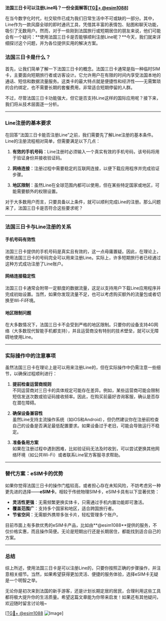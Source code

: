 **法国三日卡可以注册Line吗？一份全面解答[[TG💪+ @esim1088](https://t.me/s/esim1088)]**

在当今数字化时代，社交软件已成为我们日常生活中不可或缺的一部分。其中，Line作为一款风靡全球的即时通讯工具，凭借其丰富的表情包、贴图和聊天功能，吸引了无数用户。然而，对于一些刚到法国旅行或短期居住的朋友来说，他们可能会有一个疑问：**使用法国三日卡是否能够顺利注册Line呢？**今天，我们就来详细探讨这个问题，并为各位提供实用的解决方案。

### 法国三日卡是什么？

首先，让我们简单了解一下法国三日卡的概念。法国三日卡通常是指一种临时SIM卡，主要面向短期旅行者或访客设计。它允许用户在有限的时间内享受法国本地的通话、短信和数据流量服务。这类卡的最大特点就是便捷性和经济性——无需繁琐的合约绑定，也不需要长期的套餐费用，非常适合短期停留的人群。

不过，尽管法国三日卡功能强大，但它是否支持Line这样的国际应用呢？接下来，我们将从技术层面逐一分析。

---

### Line注册的基本要求

在回答“法国三日卡能否注册Line”之前，我们需要先了解Line注册的基本条件。Line的注册流程相对简单，但需要满足以下几点：

1. **有效的手机号码**：Line注册时必须输入一个真实有效的手机号码，该号码将用于验证身份并接收验证码。
   
2. **网络连接**：注册过程中需要稳定的互联网连接，以便下载应用程序并完成验证步骤。

3. **地区限制**：虽然Line在全球范围内都可以使用，但在某些特定国家或地区，可能需要额外的权限设置。

对于大多数用户而言，只要具备以上条件，就可以顺利完成Line的注册。那么问题来了，法国三日卡是否符合这些要求呢？

---

### 法国三日卡与Line注册的关系

#### 手机号码有效性
法国三日卡提供的手机号码是真实且有效的，这一点毋庸置疑。因此，在理论上，使用法国三日卡的号码完全可以用来注册Line。实际上，许多短期旅行者已经通过这种方式成功注册了Line账户。

#### 网络连接稳定性
法国三日卡通常会附带一定额度的数据流量，这足以支持用户下载Line应用程序并完成初始设置。当然，如果你发现流量不足，也可以考虑购买额外的流量包或者切换至Wi-Fi环境。

#### 地区限制问题
在大多数情况下，法国三日卡不会受到严格的地区限制。只要你的设备支持4G网络（大多数现代智能手机都支持），并且运营商没有特别的技术壁垒，就可以无障碍地使用Line。

---

### 实际操作中的注意事项

虽然法国三日卡在理论上是可以用来注册Line的，但在实际操作中仍需注意一些细节，以确保过程顺利进行：

1. **提前检查运营商规则**  
   不同运营商对三日卡的具体规定可能存在差异。例如，某些运营商可能会限制短信发送次数或验证码接收频率。因此，在购买前最好咨询客服，确认是否存在潜在障碍。

2. **确保设备兼容性**  
   虽然Line支持主流操作系统（如iOS和Android），但仍然建议你在注册前检查自己的设备是否满足最低配置要求。如果设备过于老旧，可能会导致运行不稳定。

3. **准备备用方案**  
   如果在注册过程中遇到困难，比如验证码无法及时收到，可以尝试更换其他网络环境（如公共Wi-Fi）或者联系Line官方客服寻求帮助。

---

### 替代方案：eSIM卡的优势

如果你觉得法国三日卡的操作门槛较高，或者担心存在未知风险，不妨考虑另一种更先进的选择——**eSIM卡**。相较于传统物理SIM卡，eSIM卡具有以下显著优势：

- **灵活性更强**：无需频繁更换实体卡，只需通过手机内置功能即可激活。
- **覆盖范围广**：支持多个国家和地区，适合跨国旅行者。
- **节省空间**：无需额外携带多张卡片，轻松管理多个账户。

目前市面上有多款优秀的eSIM卡产品，比如由**@esim1088**提供的服务，不仅价格实惠，而且操作简便。无论是短期出行还是长期居住，都能找到适合自己的方案。

---

### 总结

综上所述，使用法国三日卡是可以注册Line的，只要你按照正确的步骤操作，并注意相关细节。当然，如果希望获得更加灵活、便捷的服务体验，选择eSIM卡无疑是一个明智之举。

无论你是初次来到法国的新手游客，还是计划长期定居的居民，合理利用这些工具都将极大提升你的生活质量。希望这篇文章能为你带来启发！如果还有其他疑问，欢迎随时留言讨论哦~

[[TG💪+ @esim1088](https://t.me/s/esim1088) ![Image](https://i.postimg.cc/4NQfJmqS/Snipaste-2025-05-13-00-14-12.png)]